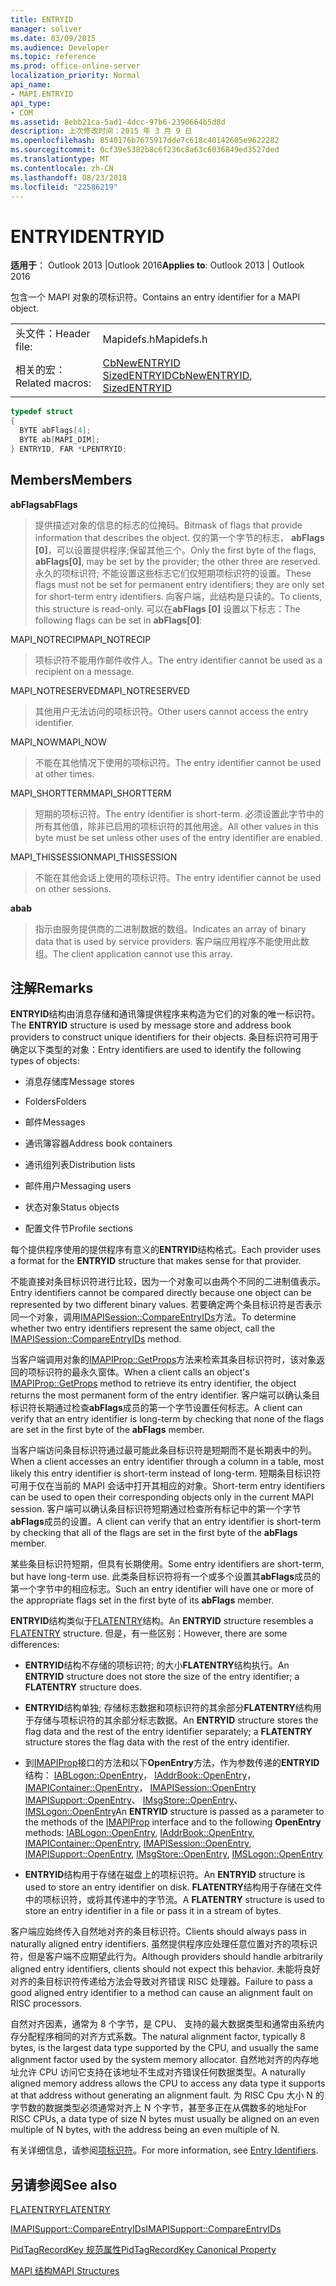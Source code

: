 ```yaml
---
title: ENTRYID
manager: soliver
ms.date: 03/09/2015
ms.audience: Developer
ms.topic: reference
ms.prod: office-online-server
localization_priority: Normal
api_name:
- MAPI.ENTRYID
api_type:
- COM
ms.assetid: 8ebb21ca-5ad1-4dcc-97b6-2390664b5d8d
description: 上次修改时间：2015 年 3 月 9 日
ms.openlocfilehash: 8540176b7675917dde7c618c40142605e9622282
ms.sourcegitcommit: 0cf39e5382b8c6f236c8a63c6036849ed3527ded
ms.translationtype: MT
ms.contentlocale: zh-CN
ms.lasthandoff: 08/23/2018
ms.locfileid: "22586219"
---
```

# <a name="entryid"></a><span data-ttu-id="65bde-103">ENTRYID</span><span class="sxs-lookup"><span data-stu-id="65bde-103">ENTRYID</span></span>

  
  
<span data-ttu-id="65bde-104">**适用于**： Outlook 2013 |Outlook 2016</span><span class="sxs-lookup"><span data-stu-id="65bde-104">**Applies to**: Outlook 2013 | Outlook 2016</span></span> 
  
<span data-ttu-id="65bde-105">包含一个 MAPI 对象的项标识符。</span><span class="sxs-lookup"><span data-stu-id="65bde-105">Contains an entry identifier for a MAPI object.</span></span> 
  
|||
|:-----|:-----|
|<span data-ttu-id="65bde-106">头文件：</span><span class="sxs-lookup"><span data-stu-id="65bde-106">Header file:</span></span>  <br/> |<span data-ttu-id="65bde-107">Mapidefs.h</span><span class="sxs-lookup"><span data-stu-id="65bde-107">Mapidefs.h</span></span>  <br/> |
|<span data-ttu-id="65bde-108">相关的宏：</span><span class="sxs-lookup"><span data-stu-id="65bde-108">Related macros:</span></span>  <br/> |<span data-ttu-id="65bde-109">[CbNewENTRYID](cbnewentryid.md) [SizedENTRYID](sizedentryid.md)</span><span class="sxs-lookup"><span data-stu-id="65bde-109">[CbNewENTRYID](cbnewentryid.md), [SizedENTRYID](sizedentryid.md)</span></span> <br/> |
   
```cpp
typedef struct
{
  BYTE abFlags[4];
  BYTE ab[MAPI_DIM];
} ENTRYID, FAR *LPENTRYID;

```

## <a name="members"></a><span data-ttu-id="65bde-110">Members</span><span class="sxs-lookup"><span data-stu-id="65bde-110">Members</span></span>

 <span data-ttu-id="65bde-111">**abFlags**</span><span class="sxs-lookup"><span data-stu-id="65bde-111">**abFlags**</span></span>
  
> <span data-ttu-id="65bde-112">提供描述对象的信息的标志的位掩码。</span><span class="sxs-lookup"><span data-stu-id="65bde-112">Bitmask of flags that provide information that describes the object.</span></span> <span data-ttu-id="65bde-113">仅的第一个字节的标志， **abFlags [0]**，可以设置提供程序;保留其他三个。</span><span class="sxs-lookup"><span data-stu-id="65bde-113">Only the first byte of the flags, **abFlags[0]**, may be set by the provider; the other three are reserved.</span></span> <span data-ttu-id="65bde-114">永久的项标识符; 不能设置这些标志它们仅短期项标识符的设置。</span><span class="sxs-lookup"><span data-stu-id="65bde-114">These flags must not be set for permanent entry identifiers; they are only set for short-term entry identifiers.</span></span> <span data-ttu-id="65bde-115">向客户端，此结构是只读的。</span><span class="sxs-lookup"><span data-stu-id="65bde-115">To clients, this structure is read-only.</span></span> <span data-ttu-id="65bde-116">可以在**abFlags [0]** 设置以下标志：</span><span class="sxs-lookup"><span data-stu-id="65bde-116">The following flags can be set in **abFlags[0]**:</span></span>
    
<span data-ttu-id="65bde-117">MAPI_NOTRECIP</span><span class="sxs-lookup"><span data-stu-id="65bde-117">MAPI_NOTRECIP</span></span> 
  
> <span data-ttu-id="65bde-118">项标识符不能用作邮件收件人。</span><span class="sxs-lookup"><span data-stu-id="65bde-118">The entry identifier cannot be used as a recipient on a message.</span></span>
    
<span data-ttu-id="65bde-119">MAPI_NOTRESERVED</span><span class="sxs-lookup"><span data-stu-id="65bde-119">MAPI_NOTRESERVED</span></span> 
  
> <span data-ttu-id="65bde-120">其他用户无法访问的项标识符。</span><span class="sxs-lookup"><span data-stu-id="65bde-120">Other users cannot access the entry identifier.</span></span>
    
<span data-ttu-id="65bde-121">MAPI_NOW</span><span class="sxs-lookup"><span data-stu-id="65bde-121">MAPI_NOW</span></span> 
  
> <span data-ttu-id="65bde-122">不能在其他情况下使用的项标识符。</span><span class="sxs-lookup"><span data-stu-id="65bde-122">The entry identifier cannot be used at other times.</span></span>
    
<span data-ttu-id="65bde-123">MAPI_SHORTTERM</span><span class="sxs-lookup"><span data-stu-id="65bde-123">MAPI_SHORTTERM</span></span> 
  
> <span data-ttu-id="65bde-124">短期的项标识符。</span><span class="sxs-lookup"><span data-stu-id="65bde-124">The entry identifier is short-term.</span></span> <span data-ttu-id="65bde-125">必须设置此字节中的所有其他值，除非已启用的项标识符的其他用途。</span><span class="sxs-lookup"><span data-stu-id="65bde-125">All other values in this byte must be set unless other uses of the entry identifier are enabled.</span></span>
    
<span data-ttu-id="65bde-126">MAPI_THISSESSION</span><span class="sxs-lookup"><span data-stu-id="65bde-126">MAPI_THISSESSION</span></span> 
  
> <span data-ttu-id="65bde-127">不能在其他会话上使用的项标识符。</span><span class="sxs-lookup"><span data-stu-id="65bde-127">The entry identifier cannot be used on other sessions.</span></span>
    
 <span data-ttu-id="65bde-128">**ab**</span><span class="sxs-lookup"><span data-stu-id="65bde-128">**ab**</span></span>
  
> <span data-ttu-id="65bde-129">指示由服务提供商的二进制数据的数组。</span><span class="sxs-lookup"><span data-stu-id="65bde-129">Indicates an array of binary data that is used by service providers.</span></span> <span data-ttu-id="65bde-130">客户端应用程序不能使用此数组。</span><span class="sxs-lookup"><span data-stu-id="65bde-130">The client application cannot use this array.</span></span>
    
## <a name="remarks"></a><span data-ttu-id="65bde-131">注解</span><span class="sxs-lookup"><span data-stu-id="65bde-131">Remarks</span></span>

<span data-ttu-id="65bde-132">**ENTRYID**结构由消息存储和通讯簿提供程序来构造为它们的对象的唯一标识符。</span><span class="sxs-lookup"><span data-stu-id="65bde-132">The **ENTRYID** structure is used by message store and address book providers to construct unique identifiers for their objects.</span></span> <span data-ttu-id="65bde-133">条目标识符可用于确定以下类型的对象：</span><span class="sxs-lookup"><span data-stu-id="65bde-133">Entry identifiers are used to identify the following types of objects:</span></span> 
  
- <span data-ttu-id="65bde-134">消息存储库</span><span class="sxs-lookup"><span data-stu-id="65bde-134">Message stores</span></span>
    
- <span data-ttu-id="65bde-135">Folders</span><span class="sxs-lookup"><span data-stu-id="65bde-135">Folders</span></span>
    
- <span data-ttu-id="65bde-136">邮件</span><span class="sxs-lookup"><span data-stu-id="65bde-136">Messages</span></span>
    
- <span data-ttu-id="65bde-137">通讯簿容器</span><span class="sxs-lookup"><span data-stu-id="65bde-137">Address book containers</span></span>
    
- <span data-ttu-id="65bde-138">通讯组列表</span><span class="sxs-lookup"><span data-stu-id="65bde-138">Distribution lists</span></span>
    
- <span data-ttu-id="65bde-139">邮件用户</span><span class="sxs-lookup"><span data-stu-id="65bde-139">Messaging users</span></span>
    
- <span data-ttu-id="65bde-140">状态对象</span><span class="sxs-lookup"><span data-stu-id="65bde-140">Status objects</span></span>
    
- <span data-ttu-id="65bde-141">配置文件节</span><span class="sxs-lookup"><span data-stu-id="65bde-141">Profile sections</span></span>
    
<span data-ttu-id="65bde-142">每个提供程序使用的提供程序有意义的**ENTRYID**结构格式。</span><span class="sxs-lookup"><span data-stu-id="65bde-142">Each provider uses a format for the **ENTRYID** structure that makes sense for that provider.</span></span> 
  
<span data-ttu-id="65bde-143">不能直接对条目标识符进行比较，因为一个对象可以由两个不同的二进制值表示。</span><span class="sxs-lookup"><span data-stu-id="65bde-143">Entry identifiers cannot be compared directly because one object can be represented by two different binary values.</span></span> <span data-ttu-id="65bde-144">若要确定两个条目标识符是否表示同一个对象，调用[IMAPISession::CompareEntryIDs](imapisession-compareentryids.md)方法。</span><span class="sxs-lookup"><span data-stu-id="65bde-144">To determine whether two entry identifiers represent the same object, call the [IMAPISession::CompareEntryIDs](imapisession-compareentryids.md) method.</span></span> 
  
<span data-ttu-id="65bde-145">当客户端调用对象的[IMAPIProp::GetProps](imapiprop-getprops.md)方法来检索其条目标识符时，该对象返回的项标识符的最永久窗体。</span><span class="sxs-lookup"><span data-stu-id="65bde-145">When a client calls an object's [IMAPIProp::GetProps](imapiprop-getprops.md) method to retrieve its entry identifier, the object returns the most permanent form of the entry identifier.</span></span> <span data-ttu-id="65bde-146">客户端可以确认条目标识符长期通过检查**abFlags**成员的第一个字节设置任何标志。</span><span class="sxs-lookup"><span data-stu-id="65bde-146">A client can verify that an entry identifier is long-term by checking that none of the flags are set in the first byte of the **abFlags** member.</span></span> 
  
<span data-ttu-id="65bde-147">当客户端访问条目标识符通过最可能此条目标识符是短期而不是长期表中的列。</span><span class="sxs-lookup"><span data-stu-id="65bde-147">When a client accesses an entry identifier through a column in a table, most likely this entry identifier is short-term instead of long-term.</span></span> <span data-ttu-id="65bde-148">短期条目标识符可用于仅在当前的 MAPI 会话中打开其相应的对象。</span><span class="sxs-lookup"><span data-stu-id="65bde-148">Short-term entry identifiers can be used to open their corresponding objects only in the current MAPI session.</span></span> <span data-ttu-id="65bde-149">客户端可以确认条目标识符短期通过检查所有标记中的第一个字节**abFlags**成员的设置。</span><span class="sxs-lookup"><span data-stu-id="65bde-149">A client can verify that an entry identifier is short-term by checking that all of the flags are set in the first byte of the **abFlags** member.</span></span> 
  
<span data-ttu-id="65bde-150">某些条目标识符短期，但具有长期使用。</span><span class="sxs-lookup"><span data-stu-id="65bde-150">Some entry identifiers are short-term, but have long-term use.</span></span> <span data-ttu-id="65bde-151">此类条目标识符将有一个或多个设置其**abFlags**成员的第一个字节中的相应标志。</span><span class="sxs-lookup"><span data-stu-id="65bde-151">Such an entry identifier will have one or more of the appropriate flags set in the first byte of its **abFlags** member.</span></span> 
  
<span data-ttu-id="65bde-152">**ENTRYID**结构类似于[FLATENTRY](flatentry.md)结构。</span><span class="sxs-lookup"><span data-stu-id="65bde-152">An **ENTRYID** structure resembles a [FLATENTRY](flatentry.md) structure.</span></span> <span data-ttu-id="65bde-153">但是，有一些区别：</span><span class="sxs-lookup"><span data-stu-id="65bde-153">However, there are some differences:</span></span> 
  
- <span data-ttu-id="65bde-154">**ENTRYID**结构不存储的项标识符; 的大小**FLATENTRY**结构执行。</span><span class="sxs-lookup"><span data-stu-id="65bde-154">An **ENTRYID** structure does not store the size of the entry identifier; a **FLATENTRY** structure does.</span></span> 
    
- <span data-ttu-id="65bde-155">**ENTRYID**结构单独; 存储标志数据和项标识符的其余部分**FLATENTRY**结构用于存储与项标识符的其余部分标志数据。</span><span class="sxs-lookup"><span data-stu-id="65bde-155">An **ENTRYID** structure stores the flag data and the rest of the entry identifier separately; a **FLATENTRY** structure stores the flag data with the rest of the entry identifier.</span></span> 
    
- <span data-ttu-id="65bde-156">到[IMAPIProp](imapipropiunknown.md)接口的方法和以下**OpenEntry**方法，作为参数传递的**ENTRYID**结构： [IABLogon::OpenEntry](iablogon-openentry.md)， [IAddrBook::OpenEntry](iaddrbook-openentry.md)， [IMAPIContainer::OpenEntry](imapicontainer-openentry.md)， [IMAPISession::OpenEntry](imapisession-openentry.md) [IMAPISupport::OpenEntry](imapisupport-openentry.md)、 [IMsgStore::OpenEntry](imsgstore-openentry.md)、 [IMSLogon::OpenEntry](imslogon-openentry.md)</span><span class="sxs-lookup"><span data-stu-id="65bde-156">An **ENTRYID** structure is passed as a parameter to the methods of the [IMAPIProp](imapipropiunknown.md) interface and to the following **OpenEntry** methods: [IABLogon::OpenEntry](iablogon-openentry.md), [IAddrBook::OpenEntry](iaddrbook-openentry.md), [IMAPIContainer::OpenEntry](imapicontainer-openentry.md), [IMAPISession::OpenEntry](imapisession-openentry.md), [IMAPISupport::OpenEntry](imapisupport-openentry.md), [IMsgStore::OpenEntry](imsgstore-openentry.md), [IMSLogon::OpenEntry](imslogon-openentry.md)</span></span>
    
- <span data-ttu-id="65bde-157">**ENTRYID**结构用于存储在磁盘上的项标识符。</span><span class="sxs-lookup"><span data-stu-id="65bde-157">An **ENTRYID** structure is used to store an entry identifier on disk.</span></span> <span data-ttu-id="65bde-158">**FLATENTRY**结构用于存储在文件中的项标识符，或将其传递中的字节流。</span><span class="sxs-lookup"><span data-stu-id="65bde-158">A **FLATENTRY** structure is used to store an entry identifier in a file or pass it in a stream of bytes.</span></span> 
    
<span data-ttu-id="65bde-159">客户端应始终传入自然地对齐的条目标识符。</span><span class="sxs-lookup"><span data-stu-id="65bde-159">Clients should always pass in naturally aligned entry identifiers.</span></span> <span data-ttu-id="65bde-160">虽然提供程序应处理任意位置对齐的项标识符，但是客户端不应期望此行为。</span><span class="sxs-lookup"><span data-stu-id="65bde-160">Although providers should handle arbitrarily aligned entry identifiers, clients should not expect this behavior.</span></span> <span data-ttu-id="65bde-161">未能将良好对齐的条目标识符传递给方法会导致对齐错误 RISC 处理器。</span><span class="sxs-lookup"><span data-stu-id="65bde-161">Failure to pass a good aligned entry identifier to a method can cause an alignment fault on RISC processors.</span></span> 
  
<span data-ttu-id="65bde-162">自然对齐因素，通常为 8 个字节，是 CPU、 支持的最大数据类型和通常由系统内存分配程序相同的对齐方式系数。</span><span class="sxs-lookup"><span data-stu-id="65bde-162">The natural alignment factor, typically 8 bytes, is the largest data type supported by the CPU, and usually the same alignment factor used by the system memory allocator.</span></span> <span data-ttu-id="65bde-163">自然地对齐的内存地址允许 CPU 访问它支持在该地址不生成对齐错误任何数据类型。</span><span class="sxs-lookup"><span data-stu-id="65bde-163">A naturally aligned memory address allows the CPU to access any data type it supports at that address without generating an alignment fault.</span></span> <span data-ttu-id="65bde-164">为 RISC Cpu 大小 N 的字节数的数据类型必须通常对齐上 N 个字节，甚至多正在从偶数多的地址</span><span class="sxs-lookup"><span data-stu-id="65bde-164">For RISC CPUs, a data type of size N bytes must usually be aligned on an even multiple of N bytes, with the address being an even multiple of N.</span></span>
  
<span data-ttu-id="65bde-165">有关详细信息，请参阅[项标识符](mapi-entry-identifiers.md)。</span><span class="sxs-lookup"><span data-stu-id="65bde-165">For more information, see [Entry Identifiers](mapi-entry-identifiers.md).</span></span> 
  
## <a name="see-also"></a><span data-ttu-id="65bde-166">另请参阅</span><span class="sxs-lookup"><span data-stu-id="65bde-166">See also</span></span>



[<span data-ttu-id="65bde-167">FLATENTRY</span><span class="sxs-lookup"><span data-stu-id="65bde-167">FLATENTRY</span></span>](flatentry.md)
  
[<span data-ttu-id="65bde-168">IMAPISupport::CompareEntryIDs</span><span class="sxs-lookup"><span data-stu-id="65bde-168">IMAPISupport::CompareEntryIDs</span></span>](imapisupport-compareentryids.md)
  
[<span data-ttu-id="65bde-169">PidTagRecordKey 规范属性</span><span class="sxs-lookup"><span data-stu-id="65bde-169">PidTagRecordKey Canonical Property</span></span>](pidtagrecordkey-canonical-property.md)


[<span data-ttu-id="65bde-170">MAPI 结构</span><span class="sxs-lookup"><span data-stu-id="65bde-170">MAPI Structures</span></span>](mapi-structures.md)

